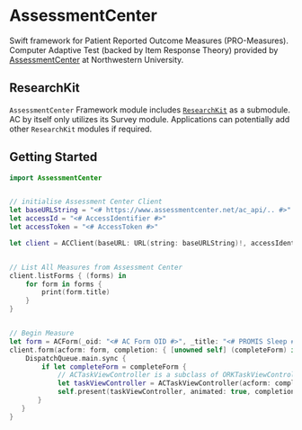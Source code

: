 # AssessmentCenter

Swift framework for Patient Reported Outcome Measures (PRO-Measures). Computer Adaptive Test (backed by Item Response Theory) provided by [AssessmentCenter](http://www.assessmentcenter.net) at Northwestern University.


## ResearchKit

`AssessmentCenter` Framework module includes [`ResearchKit`](http://researchkit.org) as a submodule. AC by itself only utilizes its Survey module. Applications can potentially add other `ResearchKit` modules if required. 


## Getting Started

```swift
import AssessmentCenter


// initialise Assessment Center Client
let baseURLString = "<# https://www.assessmentcenter.net/ac_api/.. #>"
let accessId = "<# AccessIdentifier #>" 
let accessToken = "<# AccessToken #>"

let client = ACClient(baseURL: URL(string: baseURLString)!, accessIdentifier: accessId, token: accessToken)


// List All Measures from Assessment Center
client.listForms { (forms) in 
    for form in forms {
        print(form.title)
    }
}


// Begin Measure
let form = ACForm(_oid: "<# AC Form OID #>", _title: "<# PROMIS Sleep #>", _loinc: "<# Loinc code #>)
client.form(acform: form, completion: { [unowned self] (completeForm) in 
    DispatchQueue.main.sync {
        if let completeForm = completeForm {
            // ACTaskViewController is a subclass of ORKTaskViewController (ResearchKit)
            let taskViewController = ACTaskViewController(acform: completeForm, client: client, sessionIdentifier: "Neuro-Clinic-testing")
            self.present(taskViewController, animated: true, completion: nil)
       }
   }
}
```

